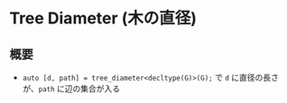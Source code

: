 # Tree Diameter (木の直径)

## 概要

- `auto [d, path] = tree_diameter<decltype(G)>(G);` で `d` に直径の長さが、`path` に辺の集合が入る
